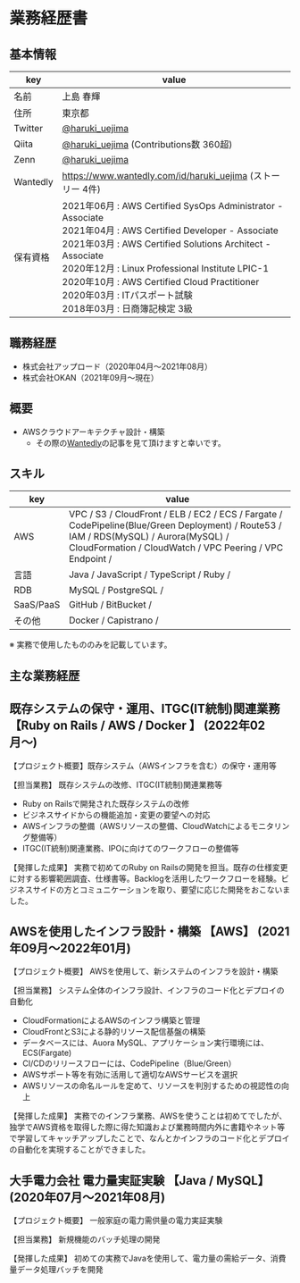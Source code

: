 # 業務経歴書

## 基本情報

|key|value|
|----|----|
|名前|上島 春輝|
|住所|東京都|
|Twitter|[@haruki_uejima](https://twitter.com/haruki_uejima)|
|Qiita|[@haruki_uejima](https://qiita.com/haruki_uejima) (Contributions数 360超)|
|Zenn|[@haruki_uejima](https://zenn.dev/haruki_uejima)|
|Wantedly|<https://www.wantedly.com/id/haruki_uejima> (ストーリー 4件)|
|保有資格|2021年06月 : AWS Certified SysOps Administrator - Associate<br/>2021年04月 : AWS Certified Developer - Associate<br/>2021年03月 : AWS Certified Solutions Architect - Associate<br/>2020年12月 : Linux Professional Institute LPIC-1<br/>2020年10月 : AWS Certified Cloud Practitioner<br/>2020年03月 : ITパスポート試験<br/>2018年03月 : 日商簿記検定 3級|

## 職務経歴

- 株式会社アップロード（2020年04月～2021年08月）
- 株式会社OKAN（2021年09月～現在）

## 概要

- AWSクラウドアーキテクチャ設計・構築
  - その際の[Wantedly](https://www.wantedly.com/companies/okan/post_articles/394933)の記事を見て頂けますと幸いです。

## スキル

|key|value|
|----|----|
|AWS|VPC / S3 / CloudFront / ELB / EC2 / ECS / Fargate / CodePipeline(Blue/Green Deployment) / Route53 / IAM / RDS(MySQL) / Aurora(MySQL) / CloudFormation / CloudWatch / VPC Peering / VPC Endpoint /
|言語|Java / JavaScript / TypeScript / Ruby /
|RDB|MySQL / PostgreSQL / |
|SaaS/PaaS|GitHub / BitBucket / |
|その他|Docker / Capistrano / |

※ 実務で使用したもののみを記載しています。

## 主な業務経歴

## 既存システムの保守・運用、ITGC(IT統制)関連業務 【Ruby on Rails / AWS / Docker 】 (2022年02月〜)

【プロジェクト概要】既存システム（AWSインフラを含む）の保守・運用等

【担当業務】 既存システムの改修、ITGC(IT統制)関連業務等

- Ruby on Railsで開発された既存システムの改修
- ビジネスサイドからの機能追加・変更の要望への対応
- AWSインフラの整備（AWSリソースの整備、CloudWatchによるモニタリング整備等）
- ITGC(IT統制)関連業務、IPOに向けてのワークフローの整備等

【発揮した成果】 実務で初めてのRuby on Railsの開発を担当。既存の仕様変更に対する影響範囲調査、仕様書等。Backlogを活用したワークフローを経験。ビジネスサイドの方とコミュニケーションを取り、要望に応じた開発をおこないました。

## AWSを使用したインフラ設計・構築 【AWS】 (2021年09月〜2022年01月)

【プロジェクト概要】 AWSを使用して、新システムのインフラを設計・構築

【担当業務】 システム全体のインフラ設計、インフラのコード化とデプロイの自動化

- CloudFormationによるAWSのインフラ構築と管理
- CloudFrontとS3による静的リソース配信基盤の構築
- データベースには、Auora MySQL、アプリケーション実行環境には、ECS(Fargate)
- CI/CDのリリースフローには、CodePipeline（Blue/Green）
- AWSサポート等を有効に活用して適切なAWSサービスを選択
- AWSリソースの命名ルールを定めて、リソースを判別するための視認性の向上

【発揮した成果】 実務でのインフラ業務、AWSを使うことは初めてでしたが、独学でAWS資格を取得した際に得た知識および業務時間内外に書籍やネット等で学習してキャッチアップしたことで、なんとかインフラのコード化とデプロイの自動化を実現することができました。

## 大手電力会社 電力量実証実験 【Java / MySQL】 (2020年07月〜2021年08月)

【プロジェクト概要】 一般家庭の電力需供量の電力実証実験

【担当業務】 新規機能のバッチ処理の開発

【発揮した成果】 初めての実務でJavaを使用して、電力量の需給データ、消費量データ処理バッチを開発
